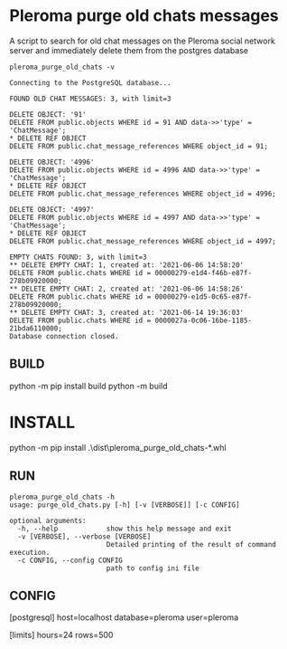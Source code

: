 # Pleroma purge old chats messages

A script to search for old chat messages on the Pleroma social network server and immediately delete them from the postgres database

```
pleroma_purge_old_chats -v

Connecting to the PostgreSQL database...

FOUND OLD CHAT MESSAGES: 3, with limit=3

DELETE OBJECT: '91'
DELETE FROM public.objects WHERE id = 91 AND data->>'type' = 'ChatMessage';
* DELETE REF OBJECT
DELETE FROM public.chat_message_references WHERE object_id = 91;

DELETE OBJECT: '4996'
DELETE FROM public.objects WHERE id = 4996 AND data->>'type' = 'ChatMessage';
* DELETE REF OBJECT
DELETE FROM public.chat_message_references WHERE object_id = 4996;

DELETE OBJECT: '4997'
DELETE FROM public.objects WHERE id = 4997 AND data->>'type' = 'ChatMessage';
* DELETE REF OBJECT
DELETE FROM public.chat_message_references WHERE object_id = 4997;

EMPTY CHATS FOUND: 3, with limit=3
** DELETE EMPTY CHAT: 1, created at: '2021-06-06 14:58:20'
DELETE FROM public.chats WHERE id = 00000279-e1d4-f46b-e87f-278b09920000;
** DELETE EMPTY CHAT: 2, created at: '2021-06-06 14:58:26'
DELETE FROM public.chats WHERE id = 00000279-e1d5-0c65-e87f-278b09920000;
** DELETE EMPTY CHAT: 3, created at: '2021-06-14 19:36:03'
DELETE FROM public.chats WHERE id = 0000027a-0c06-16be-1185-21bda6110000;
Database connection closed.
```

## BUILD

python -m pip install build
python -m build

# INSTALL

python -m pip install .\dist\pleroma_purge_old_chats-\*.whl

## RUN

```
pleroma_purge_old_chats -h
usage: purge_old_chats.py [-h] [-v [VERBOSE]] [-c CONFIG]

optional arguments:
  -h, --help            show this help message and exit
  -v [VERBOSE], --verbose [VERBOSE]
                        Detailed printing of the result of command execution.
  -c CONFIG, --config CONFIG
                        path to config ini file
```

## CONFIG

[postgresql]
host=localhost
database=pleroma
user=pleroma

[limits]
hours=24
rows=500
